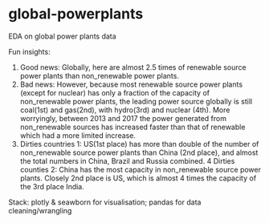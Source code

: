 # global-powerplants
EDA on global power plants data

Fun insights:

1. Good news: Globally, here are almost 2.5 times of renewable source power plants than non_renewable power plants.
2. Bad news: However, because most renewable source power plants (except for nuclear) has only a fraction of the capacity of non_renewable power plants, the leading power source globally is still coal(1st) and gas(2nd), with hydro(3rd) and nuclear (4th). More worryingly, between 2013 and 2017 the power generated from non_renewable sources has increased faster than that of renewable which had a more limited increase.
3. Dirties countries 1: US(1st place) has more than double of the number of non_renewable source power plants than China (2nd place), and almost the total numbers in China, Brazil and Russia combined.
4 Dirties counties 2: China has the most capacity in non_renewable source power plants. Closely 2nd place is US, which is almost 4 times the capacity of the 3rd place India.

Stack: plotly & seawborn for visualisation; pandas for data cleaning/wrangling
